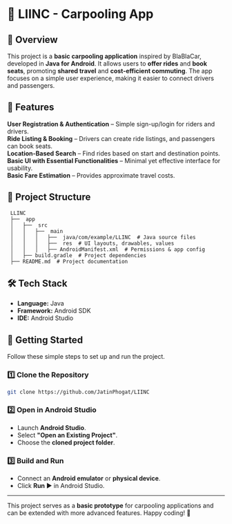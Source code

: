 # 🚗 LIINC - Carpooling App

## 📌 Overview
This project is a **basic carpooling application** inspired by BlaBlaCar, developed in **Java for Android**. It allows users to **offer rides** and **book seats**, promoting **shared travel** and **cost-efficient commuting**. The app focuses on a simple user experience, making it easier to connect drivers and passengers.

## 🎯 Features
 **User Registration & Authentication** – Simple sign-up/login for riders and drivers.  
 **Ride Listing & Booking** – Drivers can create ride listings, and passengers can book seats.  
 **Location-Based Search** – Find rides based on start and destination points.  
 **Basic UI with Essential Functionalities** – Minimal yet effective interface for usability.  
 **Basic Fare Estimation** – Provides approximate travel costs.

## 📂 Project Structure
```
 LLINC
 ├──  app
 │   ├──  src
 │   │   ├──  main
 │   │   │   ├──  java/com/example/LLINC  # Java source files
 │   │   │   ├──  res  # UI layouts, drawables, values
 │   │   │   ├── AndroidManifest.xml  # Permissions & app config
 │   ├── build.gradle  # Project dependencies
 ├── README.md  # Project documentation
```

## 🛠️ Tech Stack
- **Language:** Java 
- **Framework:** Android SDK 
- **IDE:** Android Studio 

## 🚀 Getting Started
Follow these simple steps to set up and run the project.

### 1️⃣ Clone the Repository
```bash
git clone https://github.com/JatinPhogat/LIINC
```

### 2️⃣ Open in Android Studio
- Launch **Android Studio**.
- Select **"Open an Existing Project"**.
- Choose the **cloned project folder**.

### 3️⃣ Build and Run
- Connect an **Android emulator** or **physical device**.
- Click **Run ▶️** in Android Studio.

---
This project serves as a **basic prototype** for carpooling applications and can be extended with more advanced features. Happy coding! 🚀
